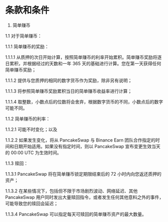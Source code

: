 # 条款和条件

1. 简单赚币&#x20;

&#x20;1.1  对于简单赚币：&#x20;

&#x20;1.1.1 简单赚币的奖励：&#x20;

&#x20;1.1.1.1 从质押的次日开始计算，按照简单赚币的利率开始累积。简单赚币奖励将逐日累积，并根据经过的天数和一年 365 天的基础进行计算。您在第一天获得任何简单赚币奖励；

1.1.1.2 提供与您质押的相同的数字货币作为奖励，除非另有说明；&#x20;

1.1.1.3 将参照简单赚币奖励累积当日的简单赚币收益率进行计算；

1.1.1.4 取整数，小数点后的位数将会舍弃，根据数字货币的不同，小数点后的数字可能不同。&#x20;

1.1.2  简单赚币的利率：&#x20;

1.1.2.1 可能不时变化；以及

1.1.2.2 如果发生变化，将从 PancakeSwap 与 Binance Earn 团队合作指定的时间和日期开始适用。如果没有指定时间，则以 PancakeSwap 宣布变更生效当天的 00:00 UTC 为生效时间。

1.1.3 赎回：&#x20;

1.1.3.1 PancakeSwap 将在简单赚币锁定期限结束后的 72 小时内向您返还质押的资产；&#x20;

1.1.3.2 在某些情况下，包括但不限于市场剧烈波动、网络延迟、其他 PancakeSwap 用户同时发出大量赎回指令，或者发生任何其他意料之外的事件，可能导致您的赎回会延迟；&#x20;

1.1.3.4 PancakeSwap 可以指定每天可赎回的简单赚币资产的最大数量。
